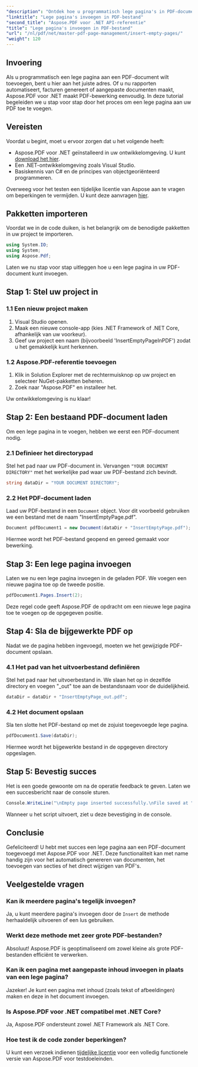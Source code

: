 ```yaml
---
"description": "Ontdek hoe u programmatisch lege pagina's in PDF-documenten kunt invoegen met Aspose.PDF voor .NET. Deze uitgebreide handleiding begeleidt u bij het instellen van uw project, het laden van een PDF en het toevoegen van lege pagina's."
"linktitle": "Lege pagina's invoegen in PDF-bestand"
"second_title": "Aspose.PDF voor .NET API-referentie"
"title": "Lege pagina's invoegen in PDF-bestand"
"url": "/nl/pdf/net/master-pdf-page-management/insert-empty-pages/"
"weight": 120
---
```


## Invoering

Als u programmatisch een lege pagina aan een PDF-document wilt toevoegen, bent u hier aan het juiste adres. Of u nu rapporten automatiseert, facturen genereert of aangepaste documenten maakt, Aspose.PDF voor .NET maakt PDF-bewerking eenvoudig. In deze tutorial begeleiden we u stap voor stap door het proces om een lege pagina aan uw PDF toe te voegen.

## Vereisten

Voordat u begint, moet u ervoor zorgen dat u het volgende heeft:

- Aspose.PDF voor .NET geïnstalleerd in uw ontwikkelomgeving. U kunt [download het hier](https://releases.aspose.com/pdf/net/).
- Een .NET-ontwikkelomgeving zoals Visual Studio.
- Basiskennis van C# en de principes van objectgeoriënteerd programmeren.

Overweeg voor het testen een tijdelijke licentie van Aspose aan te vragen om beperkingen te vermijden. U kunt deze aanvragen [hier](https://purchase.aspose.com/temporary-license/).

## Pakketten importeren

Voordat we in de code duiken, is het belangrijk om de benodigde pakketten in uw project te importeren.

```csharp
using System.IO;
using System;
using Aspose.Pdf;
```

Laten we nu stap voor stap uitleggen hoe u een lege pagina in uw PDF-document kunt invoegen.

## Stap 1: Stel uw project in

### 1.1 Een nieuw project maken
1. Visual Studio openen.
2. Maak een nieuwe console-app (kies .NET Framework of .NET Core, afhankelijk van uw voorkeur).
3. Geef uw project een naam (bijvoorbeeld 'InsertEmptyPageInPDF') zodat u het gemakkelijk kunt herkennen.

### 1.2 Aspose.PDF-referentie toevoegen
1. Klik in Solution Explorer met de rechtermuisknop op uw project en selecteer NuGet-pakketten beheren.
2. Zoek naar "Aspose.PDF" en installeer het.

Uw ontwikkelomgeving is nu klaar!

## Stap 2: Een bestaand PDF-document laden

Om een lege pagina in te voegen, hebben we eerst een PDF-document nodig.

### 2.1 Definieer het directorypad
Stel het pad naar uw PDF-document in. Vervangen `"YOUR DOCUMENT DIRECTORY"` met het werkelijke pad waar uw PDF-bestand zich bevindt.

```csharp
string dataDir = "YOUR DOCUMENT DIRECTORY";
```

### 2.2 Het PDF-document laden
Laad uw PDF-bestand in een `Document` object. Voor dit voorbeeld gebruiken we een bestand met de naam "InsertEmptyPage.pdf".

```csharp
Document pdfDocument1 = new Document(dataDir + "InsertEmptyPage.pdf");
```

Hiermee wordt het PDF-bestand geopend en gereed gemaakt voor bewerking.

## Stap 3: Een lege pagina invoegen

Laten we nu een lege pagina invoegen in de geladen PDF. We voegen een nieuwe pagina toe op de tweede positie.

```csharp
pdfDocument1.Pages.Insert(2);
```

Deze regel code geeft Aspose.PDF de opdracht om een nieuwe lege pagina toe te voegen op de opgegeven positie.

## Stap 4: Sla de bijgewerkte PDF op

Nadat we de pagina hebben ingevoegd, moeten we het gewijzigde PDF-document opslaan.

### 4.1 Het pad van het uitvoerbestand definiëren
Stel het pad naar het uitvoerbestand in. We slaan het op in dezelfde directory en voegen "_out" toe aan de bestandsnaam voor de duidelijkheid.

```csharp
dataDir = dataDir + "InsertEmptyPage_out.pdf";
```

### 4.2 Het document opslaan
Sla ten slotte het PDF-bestand op met de zojuist toegevoegde lege pagina.

```csharp
pdfDocument1.Save(dataDir);
```

Hiermee wordt het bijgewerkte bestand in de opgegeven directory opgeslagen.

## Stap 5: Bevestig succes

Het is een goede gewoonte om na de operatie feedback te geven. Laten we een succesbericht naar de console sturen.

```csharp
Console.WriteLine("\nEmpty page inserted successfully.\nFile saved at " + dataDir);
```

Wanneer u het script uitvoert, ziet u deze bevestiging in de console.

## Conclusie

Gefeliciteerd! U hebt met succes een lege pagina aan een PDF-document toegevoegd met Aspose.PDF voor .NET. Deze functionaliteit kan met name handig zijn voor het automatisch genereren van documenten, het toevoegen van secties of het direct wijzigen van PDF's.

## Veelgestelde vragen

### Kan ik meerdere pagina's tegelijk invoegen?
Ja, u kunt meerdere pagina's invoegen door de `Insert` de methode herhaaldelijk uitvoeren of een lus gebruiken.

### Werkt deze methode met zeer grote PDF-bestanden?
Absoluut! Aspose.PDF is geoptimaliseerd om zowel kleine als grote PDF-bestanden efficiënt te verwerken.

### Kan ik een pagina met aangepaste inhoud invoegen in plaats van een lege pagina?
Jazeker! Je kunt een pagina met inhoud (zoals tekst of afbeeldingen) maken en deze in het document invoegen.

### Is Aspose.PDF voor .NET compatibel met .NET Core?
Ja, Aspose.PDF ondersteunt zowel .NET Framework als .NET Core.

### Hoe test ik de code zonder beperkingen?
U kunt een verzoek indienen [tijdelijke licentie](https://purchase.aspose.com/temporary-license/) voor een volledig functionele versie van Aspose.PDF voor testdoeleinden.